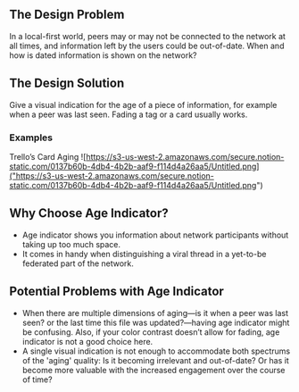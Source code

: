 ## The Design Problem

In a local-first world, peers may or may not be connected to the network at all times, and information left by the users could be out-of-date. When and how is
dated information is shown on the network?

## The Design Solution

Give a visual indication for the age of a piece of information, for example when a peer was last seen. Fading a tag or a card usually works.

### Examples

Trello’s Card Aging
![https://s3-us-west-2.amazonaws.com/secure.notion-static.com/0137b60b-4db4-4b2b-aaf9-f114d4a26aa5/Untitled.png]("https://s3-us-west-2.amazonaws.com/secure.notion-static.com/0137b60b-4db4-4b2b-aaf9-f114d4a26aa5/Untitled.png")



## Why Choose Age Indicator?

- Age indicator shows you information about network participants without taking up too much space. 
- It comes in handy when distinguishing a viral thread in a yet-to-be federated part of the network. 

## Potential Problems with Age Indicator

- When there are multiple dimensions of aging—is it when a peer was last seen? or the last time this file was updated?—having age indicator might be confusing. Also, if your color contrast doesn’t allow for fading, age indicator is not a good choice here.
- A single visual indication is not enough to accommodate both spectrums of the 'aging' quality: Is it becoming irrelevant and out-of-date? Or has it become more valuable with the increased engagement over the course of time? 
